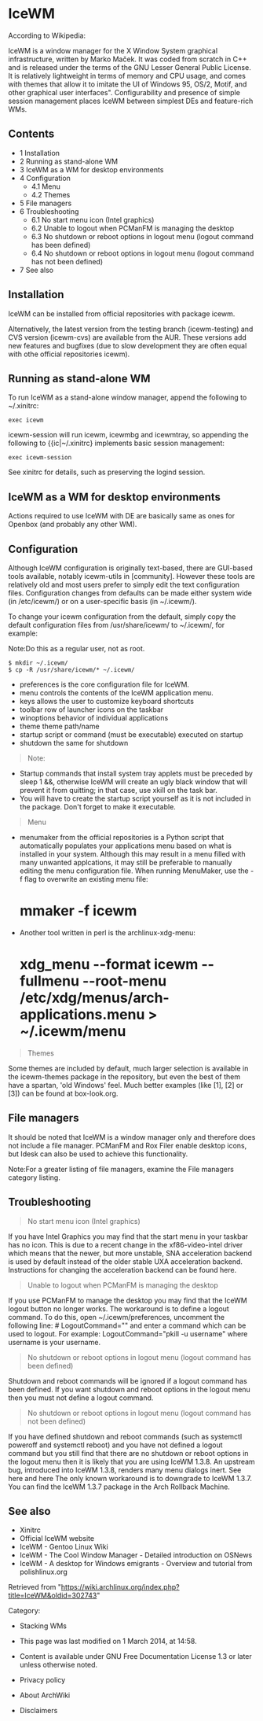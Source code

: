 IceWM
=====

According to Wikipedia:

IceWM is a window manager for the X Window System graphical
infrastructure, written by Marko Maček. It was coded from scratch in C++
and is released under the terms of the GNU Lesser General Public
License. It is relatively lightweight in terms of memory and CPU usage,
and comes with themes that allow it to imitate the UI of Windows 95,
OS/2, Motif, and other graphical user interfaces". Configurability and
presence of simple session management places IceWM between simplest DEs
and feature-rich WMs.

Contents
--------

-   1 Installation
-   2 Running as stand-alone WM
-   3 IceWM as a WM for desktop environments
-   4 Configuration
    -   4.1 Menu
    -   4.2 Themes
-   5 File managers
-   6 Troubleshooting
    -   6.1 No start menu icon (Intel graphics)
    -   6.2 Unable to logout when PCManFM is managing the desktop
    -   6.3 No shutdown or reboot options in logout menu (logout command
        has been defined)
    -   6.4 No shutdown or reboot options in logout menu (logout command
        has not been defined)
-   7 See also

Installation
------------

IceWM can be installed from official repositories with package icewm.

Alternatively, the latest version from the testing branch
(icewm-testing) and CVS version (icewm-cvs) are available from the AUR.
These versions add new features and bugfixes (due to slow development
they are often equal with othe official repositories icewm).

Running as stand-alone WM
-------------------------

To run IceWM as a stand-alone window manager, append the following to
~/.xinitrc:

    exec icewm

icewm-session will run icewm, icewmbg and icewmtray, so appending the
following to {{ic|~/.xinitrc} implements basic session management:

    exec icewm-session

See xinitrc for details, such as preserving the logind session.

IceWM as a WM for desktop environments
--------------------------------------

Actions required to use IceWM with DE are basically same as ones for
Openbox (and probably any other WM).

Configuration
-------------

Although IceWM configuration is originally text-based, there are
GUI-based tools available, notably icewm-utils in [community]. However
these tools are relatively old and most users prefer to simply edit the
text configuration files. Configuration changes from defaults can be
made either system wide (in /etc/icewm/) or on a user-specific basis (in
~/.icewm/).

To change your icewm configuration from the default, simply copy the
default configuration files from /usr/share/icewm/ to ~/.icewm/, for
example:

Note:Do this as a regular user, not as root.

    $ mkdir ~/.icewm/
    $ cp -R /usr/share/icewm/* ~/.icewm/

-   preferences is the core configuration file for IceWM.
-   menu controls the contents of the IceWM application menu.
-   keys allows the user to customize keyboard shortcuts
-   toolbar row of launcher icons on the taskbar
-   winoptions behavior of individual applications
-   theme theme path/name
-   startup script or command (must be executable) executed on startup
-   shutdown the same for shutdown

> Note:

-   Startup commands that install system tray applets must be preceded
    by sleep 1 &&, otherwise IceWM will create an ugly black window that
    will prevent it from quitting; in that case, use xkill on the task
    bar.
-   You will have to create the startup script yourself as it is not
    included in the package. Don't forget to make it executable.

> Menu

-   menumaker from the official repositories is a Python script that
    automatically populates your applications menu based on what is
    installed in your system. Although this may result in a menu filled
    with many unwanted applcations, it may still be preferable to
    manually editing the menu configuration file. When running
    MenuMaker, use the -f flag to overwrite an existing menu file:

    # mmaker -f icewm

-   Another tool written in perl is the archlinux-xdg-menu:

    # xdg_menu --format icewm --fullmenu --root-menu /etc/xdg/menus/arch-applications.menu > ~/.icewm/menu

> Themes

Some themes are included by default, much larger selection is available
in the icewm-themes package in the repository, but even the best of them
have a spartan, 'old Windows' feel. Much better examples (like [1], [2]
or [3]) can be found at box-look.org.

File managers
-------------

It should be noted that IceWM is a window manager only and therefore
does not include a file manager. PCManFM and Rox Filer enable desktop
icons, but Idesk can also be used to achieve this functionality.

Note:For a greater listing of file managers, examine the File managers
category listing.

Troubleshooting
---------------

> No start menu icon (Intel graphics)

If you have Intel Graphics you may find that the start menu in your
taskbar has no icon. This is due to a recent change in the
xf86-video-intel driver which means that the newer, but more unstable,
SNA acceleration backend is used by default instead of the older stable
UXA acceleration backend. Instructions for changing the acceleration
backend can be found here.

> Unable to logout when PCManFM is managing the desktop

If you use PCManFM to manage the desktop you may find that the IceWM
logout button no longer works. The workaround is to define a logout
command. To do this, open ~/.icewm/preferences, uncomment the following
line: # LogoutCommand="" and enter a command which can be used to
logout. For example: LogoutCommand="pkill -u username" where username is
your username.

> No shutdown or reboot options in logout menu (logout command has been defined)

Shutdown and reboot commands will be ignored if a logout command has
been defined. If you want shutdown and reboot options in the logout menu
then you must not define a logout command.

> No shutdown or reboot options in logout menu (logout command has not been defined)

If you have defined shutdown and reboot commands (such as systemctl
poweroff and systemctl reboot) and you have not defined a logout command
but you still find that there are no shutdown or reboot options in the
logout menu then it is likely that you are using IceWM 1.3.8. An
upstream bug, introduced into IceWM 1.3.8, renders many menu dialogs
inert. See here and here The only known workaround is to downgrade to
IceWM 1.3.7. You can find the IceWM 1.3.7 package in the Arch Rollback
Machine.

See also
--------

-   Xinitrc
-   Official IceWM website
-   IceWM - Gentoo Linux Wiki
-   IceWM - The Cool Window Manager - Detailed introduction on OSNews
-   IceWM - A desktop for Windows emigrants - Overview and tutorial from
    polishlinux.org

Retrieved from
"https://wiki.archlinux.org/index.php?title=IceWM&oldid=302743"

Category:

-   Stacking WMs

-   This page was last modified on 1 March 2014, at 14:58.
-   Content is available under GNU Free Documentation License 1.3 or
    later unless otherwise noted.
-   Privacy policy
-   About ArchWiki
-   Disclaimers
